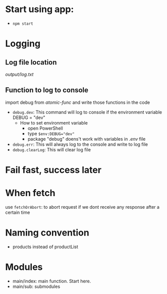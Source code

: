 # Start using app:
- `npm start`

# Logging
## Log file location
*output/log.txt*
## Function to log to console

import debug from *atomic-func* and write those functions in the code
- `debug.dev`: This command will log to console if the environment variable DEBUG = "dev"
    - How to set environment variable
        - open PowerShell
        - type `$env:DEBUG="dev"`
        - package "debug" doens't work with variables in *.env* file
- `debug.err`: This will always log to the console and write to log file
- `debug.clearLog`: This will clear log file


# Fail fast, success later


# When fetch
use `fetchOrAbort`: to abort request if we dont receive any response after a certain time

# Naming convention
- products instead of productList

# Modules
- main/index: main function. Start here.
- main/sub: submodules

 
